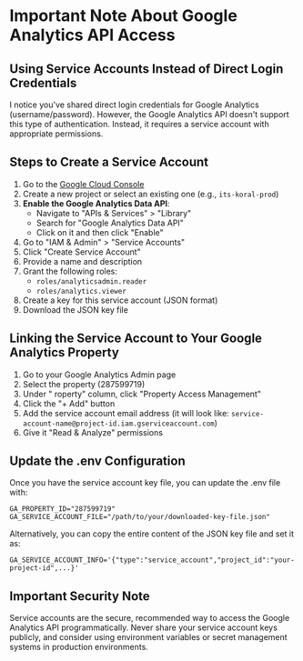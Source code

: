 # Important Note About Google Analytics API Access

## Using Service Accounts Instead of Direct Login Credentials

I notice you've shared direct login credentials for Google Analytics (username/password). However, the Google Analytics API doesn't support this type of authentication. Instead, it requires a service account with appropriate permissions.

## Steps to Create a Service Account

1. Go to the [Google Cloud Console](https://console.cloud.google.com/)
2. Create a new project or select an existing one (e.g., `its-koral-prod`)
3. **Enable the Google Analytics Data API**:
   - Navigate to "APIs & Services" > "Library"
   - Search for "Google Analytics Data API"
   - Click on it and then click "Enable"
4. Go to "IAM & Admin" > "Service Accounts"
5. Click "Create Service Account"
6. Provide a name and description
7. Grant the following roles:
   - `roles/analyticsadmin.reader`
   - `roles/analytics.viewer`
8. Create a key for this service account (JSON format)
9. Download the JSON key file

## Linking the Service Account to Your Google Analytics Property

1. Go to your Google Analytics Admin page
2. Select the property (287599719)
3. Under "  roperty" column, click "Property Access Management"
4. Click the "+ Add" button
5. Add the service account email address (it will look like: `service-account-name@project-id.iam.gserviceaccount.com`)
6. Give it "Read & Analyze" permissions

## Update the .env Configuration

Once you have the service account key file, you can update the .env file with:

```
GA_PROPERTY_ID="287599719"
GA_SERVICE_ACCOUNT_FILE="/path/to/your/downloaded-key-file.json"
```

Alternatively, you can copy the entire content of the JSON key file and set it as:

```
GA_SERVICE_ACCOUNT_INFO='{"type":"service_account","project_id":"your-project-id",...}'
```

## Important Security Note

Service accounts are the secure, recommended way to access the Google Analytics API programmatically. Never share your service account keys publicly, and consider using environment variables or secret management systems in production environments.
